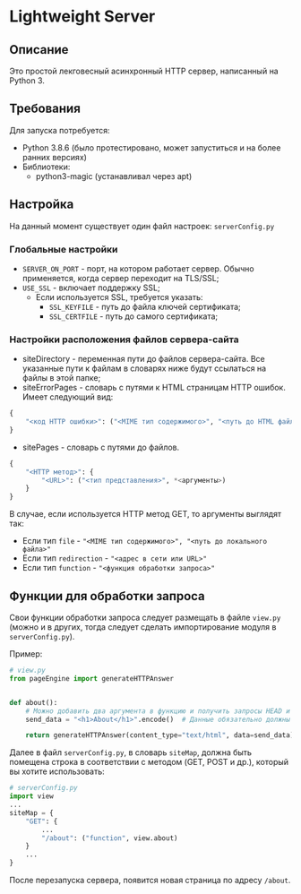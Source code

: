# Lightweight Server

## Описание

Это простой лекговесный асинхронный HTTP сервер, написанный на Python 3.

## Требования

Для запуска потребуется:

+ Python 3.8.6 (было протестировано, может запуститься и на более ранних версиях)
+ Библиотеки:
    + python3-magic (устанавливал через apt)

## Настройка

На данный момент существует один файл настроек: `serverConfig.py`

### Глобальные настройки

+ `SERVER_ON_PORT` - порт, на котором работает сервер. Обычно применяется, когда сервер переходит на TLS/SSL;
+ `USE_SSL` - включает поддержку SSL;
    + Если используется SSL, требуется указать:
        + `SSL_KEYFILE` - путь до файла ключей сертификата;
        + `SSL_CERTFILE` - путь до самого сертификата;

### Настройки расположения файлов сервера-сайта

+ siteDirectory - переменная пути до файлов сервера-сайта. Все указанные пути к файлам в словарях ниже будут ссылаться на файлы в этой папке;
+ siteErrorPages - словарь с путями к HTML страницам HTTP ошибок. Имеет следующий вид:

```python
{
    "<код HTTP ошибки>": ("<MIME тип содержимого>", "<путь до HTML файла>")
}
```

+ sitePages - словарь с путями до файлов.

```python
{
    "<HTTP метод>": {
        "<URL>": ("<тип представления>", *<аргументы>)
    }
}
```

В случае, если используется HTTP метод GET, то аргументы выглядят так:

+ Если тип `file` - `"<MIME тип содержимого>", "<путь до локального файла>"`
+ Если тип `redirection` - `"<адрес в сети или URL>"`
+ Если тип `function` - `"<функция обработки запроса>"`

## Функции для обработки запроса

Свои функции обработки запроса следует размещать в файле `view.py` (можно и в других, тогда следует сделать импортирование модуля в `serverConfig.py`).

Пример:

```python
# view.py
from pageEngine import generateHTTPAnswer


def about():
    # Можно добавить два аргумента в функцию и получить запросы HEAD и BODY
    send_data = "<h1>About</h1>".encode()  # Данные обязательно должны конвертированы в строке байтов

    return generateHTTPAnswer(content_type="text/html", data=send_data)
```

Далее в файл `serverConfig.py`, в словарь `siteMap`, должна быть помещена строка в соответствии с методом (GET, POST и др.), который вы хотите использовать:

```python
# serverConfig.py
import view
...
siteMap = {
    "GET": {
        ...
        "/about": ("function", view.about)
    }
    ...
}
```

После перезапуска сервера, появится новая страница по адресу `/about`.
